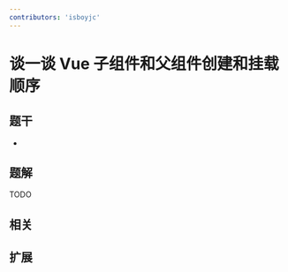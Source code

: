 ```yaml
---
contributors: 'isboyjc'
---
```


# 谈一谈 Vue 子组件和父组件创建和挂载顺序


## 题干

- 



## 题解

<!-- ::: details 点我查看题解 -->

  TODO

<!-- ::: -->



## 相关



## 扩展
